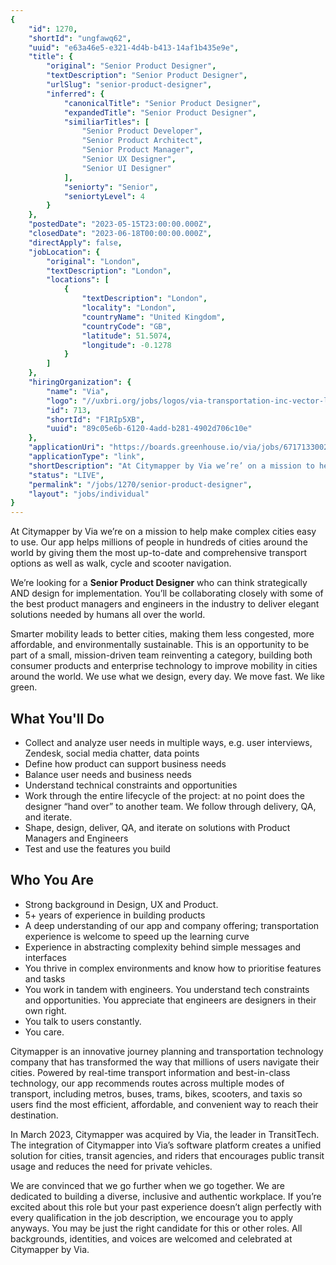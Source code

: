 ```yaml
---
{
	"id": 1270,
	"shortId": "ungfawq62",
	"uuid": "e63a46e5-e321-4d4b-b413-14af1b435e9e",
	"title": {
		"original": "Senior Product Designer",
		"textDescription": "Senior Product Designer",
		"urlSlug": "senior-product-designer",
		"inferred": {
			"canonicalTitle": "Senior Product Designer",
			"expandedTitle": "Senior Product Designer",
			"similiarTitles": [
				"Senior Product Developer",
				"Senior Product Architect",
				"Senior Product Manager",
				"Senior UX Designer",
				"Senior UI Designer"
			],
			"seniorty": "Senior",
			"seniortyLevel": 4
		}
	},
	"postedDate": "2023-05-15T23:00:00.000Z",
	"closedDate": "2023-06-18T00:00:00.000Z",
	"directApply": false,
	"jobLocation": {
		"original": "London",
		"textDescription": "London",
		"locations": [
			{
				"textDescription": "London",
				"locality": "London",
				"countryName": "United Kingdom",
				"countryCode": "GB",
				"latitude": 51.5074,
				"longitude": -0.1278
			}
		]
	},
	"hiringOrganization": {
		"name": "Via",
		"logo": "//uxbri.org/jobs/logos/via-transportation-inc-vector-logo.svg",
		"id": 713,
		"shortId": "F1RIp5XB",
		"uuid": "89c05e6b-6120-4add-b281-4902d706c10e"
	},
	"applicationUri": "https://boards.greenhouse.io/via/jobs/6717133002",
	"applicationType": "link",
	"shortDescription": "At Citymapper by Via we’re’ on a mission to help make complex cities easy to use. Our app helps millions of people in hundreds of cities around the world by giving them the most up-to-date-- and",
	"status": "LIVE",
	"permalink": "/jobs/1270/senior-product-designer",
	"layout": "jobs/individual"
}
---
```

<p>At Citymapper by Via we’re on a mission to help make complex cities easy to use. Our app helps millions of people in hundreds of cities around the world by giving them the most up-to-date and comprehensive transport options as well as walk, cycle and scooter navigation.</p>
<p>We’re looking for a <strong>Senior Product Designer</strong> who can think strategically AND design for implementation. You’ll be collaborating closely with some of the best product managers and engineers in the industry to deliver elegant solutions needed by humans all over the world.</p>
<p>Smarter mobility leads to better cities, making them less congested, more affordable, and environmentally sustainable. This is an opportunity to be part of a small, mission-driven team reinventing a category, building both consumer products and enterprise technology to improve mobility in cities around the world. We use what we design, every day. We move fast. We like green.</p>
<h2 id="what-youll-do">What You'll Do</h2>
<ul>
<li>Collect and analyze user needs in multiple ways, e.g. user interviews, Zendesk, social media chatter, data points</li>
<li>Define how product can support business needs</li>
<li>Balance user needs and business needs</li>
<li>Understand technical constraints and opportunities</li>
<li>Work through the entire lifecycle of the project: at no point does the designer “hand over” to another team. We follow through delivery, QA, and iterate.</li>
<li>Shape, design, deliver, QA, and iterate on solutions with Product Managers and Engineers </li>
<li>Test and use the features you build</li>
</ul>
<h2 id="who-you-are">Who You Are</h2>
<ul>
<li>Strong background in Design, UX and Product.</li>
<li>5+ years of experience in building products</li>
<li>A deep understanding of our app and company offering; transportation experience is welcome to speed up the learning curve</li>
<li>Experience in abstracting complexity behind simple messages and interfaces</li>
<li>You thrive in complex environments and know how to prioritise features and tasks</li>
<li>You work in tandem with engineers. You understand tech constraints and opportunities. You appreciate that engineers are designers in their own right.</li>
<li>You talk to users constantly. </li>
<li>You care.</li>
</ul>
<p>Citymapper is an innovative journey planning and transportation technology company that has transformed the way that millions of users navigate their cities. Powered by real-time transport information and best-in-class technology, our app recommends routes across multiple modes of transport, including metros, buses, trams, bikes, scooters, and taxis so users find the most efficient, affordable, and convenient way to reach their destination.</p>
<p>In March 2023, Citymapper was acquired by Via, the leader in TransitTech. The integration of Citymapper into Via’s software platform creates a unified solution for cities, transit agencies, and riders that encourages public transit usage and reduces the need for private vehicles.</p>
<p>We are convinced that we go further when we go together. We are dedicated to building a diverse, inclusive and authentic workplace. If you’re excited about this role but your past experience doesn’t align perfectly with every qualification in the job description, we encourage you to apply anyways. You may be just the right candidate for this or other roles. All backgrounds, identities, and voices are welcomed and celebrated at Citymapper by Via.</p>

